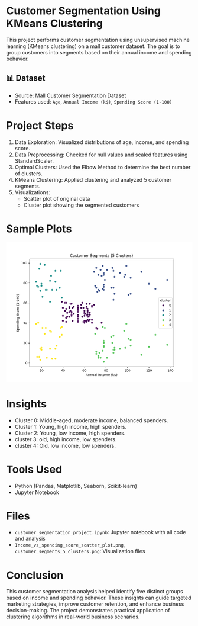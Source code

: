 # Customer Segmentation Using KMeans Clustering

This project performs customer segmentation using unsupervised machine learning (KMeans clustering) on a mall customer dataset. The goal is to group customers into segments based on their annual income and spending behavior.

## 📊 Dataset

- Source: Mall Customer Segmentation Dataset
- Features used: `Age`, `Annual Income (k$)`, `Spending Score (1-100)`

# Project Steps

1. Data Exploration: Visualized distributions of age, income, and spending score.
2. Data Preprocessing: Checked for null values and scaled features using StandardScaler.
3. Optimal Clusters: Used the Elbow Method to determine the best number of clusters.
4. KMeans Clustering: Applied clustering and analyzed 5 customer segments.
5. Visualizations:
   - Scatter plot of original data
   - Cluster plot showing the segmented customers

# Sample Plots
![Cluster Plot](customer_segments_5_clusters.png)

# Insights

- Cluster 0: Middle-aged, moderate income, balanced spenders.
- Cluster 1: Young, high income, high spenders.
- Cluster 2: Young, low income, high spenders.
- cluster 3: old, high income, low spenders.
- cluster 4: Old, low income, low spenders.

# Tools Used

- Python (Pandas, Matplotlib, Seaborn, Scikit-learn)
- Jupyter Notebook

# Files

- `customer_segmentation_project.ipynb`: Jupyter notebook with all code and analysis
- `Income_vs_spending_score_scatter_plot.png`, `customer_segments_5_clusters.png`: Visualization files

# Conclusion
This customer segmentation analysis helped identify five distinct groups based on income and spending behavior. These insights can guide targeted marketing strategies, improve customer retention, and enhance business decision-making. The project demonstrates practical application of clustering algorithms in real-world business scenarios.

